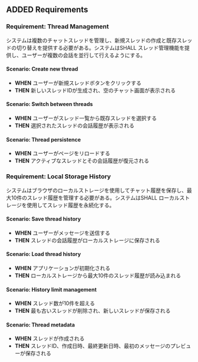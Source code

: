## ADDED Requirements

### Requirement: Thread Management
システムは複数のチャットスレッドを管理し、新規スレッドの作成と既存スレッドの切り替えを提供する必要がある。システムはSHALL スレッド管理機能を提供し、ユーザーが複数の会話を並行して行えるようにする。

#### Scenario: Create new thread
- **WHEN** ユーザーが新規スレッドボタンをクリックする
- **THEN** 新しいスレッドIDが生成され、空のチャット画面が表示される

#### Scenario: Switch between threads
- **WHEN** ユーザーがスレッド一覧から既存スレッドを選択する
- **THEN** 選択されたスレッドの会話履歴が表示される

#### Scenario: Thread persistence
- **WHEN** ユーザーがページをリロードする
- **THEN** アクティブなスレッドとその会話履歴が復元される

### Requirement: Local Storage History
システムはブラウザのローカルストレージを使用してチャット履歴を保存し、最大10件のスレッド履歴を管理する必要がある。システムはSHALL ローカルストレージを使用してスレッド履歴を永続化する。

#### Scenario: Save thread history
- **WHEN** ユーザーがメッセージを送信する
- **THEN** スレッドの会話履歴がローカルストレージに保存される

#### Scenario: Load thread history
- **WHEN** アプリケーションが初期化される
- **THEN** ローカルストレージから最大10件のスレッド履歴が読み込まれる

#### Scenario: History limit management
- **WHEN** スレッド数が10件を超える
- **THEN** 最も古いスレッドが削除され、新しいスレッドが保存される

#### Scenario: Thread metadata
- **WHEN** スレッドが作成される
- **THEN** スレッドID、作成日時、最終更新日時、最初のメッセージのプレビューが保存される
